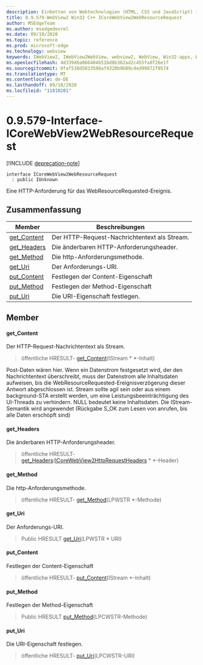 ```yaml
---
description: Einbetten von Webtechnologien (HTML, CSS und JavaScript) in ihre systemeigenen Anwendungen mit dem Microsoft Edge WebView2-Steuerelement
title: 0.9.579-WebView2 Win32 C++ ICoreWebView2WebResourceRequest
author: MSEdgeTeam
ms.author: msedgedevrel
ms.date: 09/10/2020
ms.topic: reference
ms.prod: microsoft-edge
ms.technology: webview
keywords: IWebView2, IWebView2WebView, webview2, WebView, Win32-apps, Win32, Edge, ICoreWebView2, ICoreWebView2Controller, Browser-Steuerelement, Edge-HTML, ICoreWebView2WebResourceRequest
ms.openlocfilehash: 4d339d6a066404b51bd8b362ad2c455fa8f26e1f
ms.sourcegitcommit: 0faf538d5033508af4320b9b89c4ed99872f0574
ms.translationtype: MT
ms.contentlocale: de-DE
ms.lasthandoff: 09/10/2020
ms.locfileid: "11010201"
---
```

# 0.9.579-Interface-ICoreWebView2WebResourceRequest 

[!INCLUDE [deprecation-note](../../includes/deprecation-note.md)]

```
interface ICoreWebView2WebResourceRequest
  : public IUnknown
```

Eine HTTP-Anforderung für das WebResourceRequested-Ereignis.

## Zusammenfassung

 Member                        | Beschreibungen
--------------------------------|---------------------------------------------
[get_Content](#get_content) | Der HTTP-Request-Nachrichtentext als Stream.
[get_Headers](#get_headers) | Die änderbaren HTTP-Anforderungsheader.
[get_Method](#get_method) | Die http-Anforderungsmethode.
[get_Uri](#get_uri) | Der Anforderungs-URI.
[put_Content](#put_content) | Festlegen der Content-Eigenschaft
[put_Method](#put_method) | Festlegen der Method-Eigenschaft
[put_Uri](#put_uri) | Die URI-Eigenschaft festlegen.

## Member

#### get_Content 

Der HTTP-Request-Nachrichtentext als Stream.

> öffentliche HRESULT- [get_Content](#get_content)(IStream * *-Inhalt)

Post-Daten wären hier. Wenn ein Datenstrom festgesetzt wird, der den Nachrichtentext überschreibt, muss der Datenstrom alle Inhaltsdaten aufweisen, bis die WebResourceRequested-Ereignisverzögerung dieser Antwort abgeschlossen ist. Stream sollte agil sein oder aus einem background-STA erstellt werden, um eine Leistungsbeeinträchtigung des UI-Threads zu verhindern. NULL bedeutet keine Inhaltsdaten. Die IStream-Semantik wird angewendet (Rückgabe S_OK zum Lesen von anrufen, bis alle Daten erschöpft sind)

#### get_Headers 

Die änderbaren HTTP-Anforderungsheader.

> öffentliche HRESULT- [get_Headers](#get_headers)([ICoreWebView2HttpRequestHeaders](icorewebview2httprequestheaders.md) * *-Header)

#### get_Method 

Die http-Anforderungsmethode.

> öffentliche HRESULT- [get_Method](#get_method)(LPWSTR *-Methode)

#### get_Uri 

Der Anforderungs-URI.

> Public HRESULT [get_Uri](#get_uri)(LPWSTR * URI)

#### put_Content 

Festlegen der Content-Eigenschaft

> öffentliche HRESULT- [put_Content](#put_content)(IStream *-Inhalt)

#### put_Method 

Festlegen der Method-Eigenschaft

> Public HRESULT [put_Method](#put_method)(LPCWSTR-Methode)

#### put_Uri 

Die URI-Eigenschaft festlegen.

> öffentliche HRESULT- [put_Uri](#put_uri)(LPCWSTR-URI)


